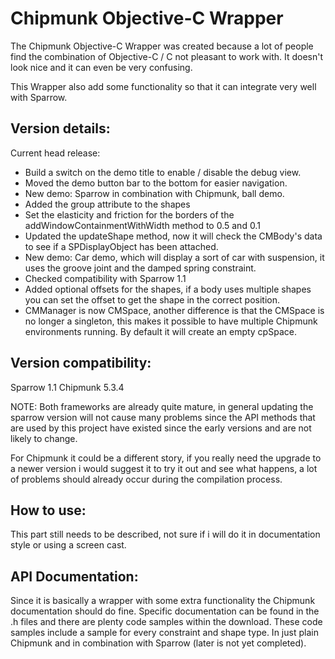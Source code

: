 Chipmunk Objective-C Wrapper
============================

The Chipmunk Objective-C Wrapper was created because a lot of people find the combination of Objective-C / C not pleasant to work with. It doesn't look nice and it can even be very confusing.

This Wrapper also add some functionality so that it can integrate very well with Sparrow.

Version details:
----------------

Current head release:

- Build a switch on the demo title to enable / disable the debug view.
- Moved the demo button bar to the bottom for easier navigation.
- New demo: Sparrow in combination with Chipmunk, ball demo.
- Added the group attribute to the shapes
- Set the elasticity and friction for the borders of the addWindowContainmentWithWidth method to 0.5 and 0.1
- Updated the updateShape method, now it will check the CMBody's data to see if a SPDisplayObject has been attached.
- New demo: Car demo, which will display a sort of car with suspension, it uses the groove joint and the damped spring constraint.
- Checked compatibility with Sparrow 1.1
- Added optional offsets for the shapes, if a body uses multiple shapes you can set the offset to get the shape in the correct position.
- CMManager is now CMSpace, another difference is that the CMSpace is no longer a singleton, this makes it possible to have multiple Chipmunk environments running. By default it will create an empty cpSpace.

Version compatibility:
----------------------

Sparrow 1.1
Chipmunk 5.3.4

NOTE: Both frameworks are already quite mature, in general
updating the sparrow version will not cause many problems since the API
methods that are used by this project have existed since the early versions and are not likely to change.

For Chipmunk it could be a different story, if you really need the upgrade to a newer version i would suggest it to try it out and see what happens, a lot of problems should already occur during the compilation process.

How to use:
-----------

This part still needs to be described, not sure if i will do it in documentation style or using a screen cast.

API Documentation:
------------------

Since it is basically a wrapper with some extra functionality the Chipmunk documentation should do fine. Specific documentation can be found in the .h files and there are plenty code samples within the download. These code samples include a sample for every constraint and shape type. In just plain Chipmunk and in combination with Sparrow (later is not yet completed).


